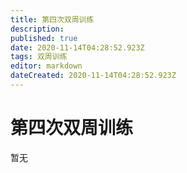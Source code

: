 ```yaml
---
title: 第四次双周训练
description: 
published: true
date: 2020-11-14T04:28:52.923Z
tags: 双周训练
editor: markdown
dateCreated: 2020-11-14T04:28:52.923Z
---
```


# 第四次双周训练
暂无